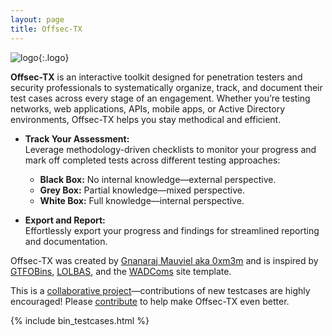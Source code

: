 ```yaml
---
layout: page
title: Offsec-TX
---
```


![logo](../assets/img/logo.png){:.logo}

**Offsec-TX** is an interactive toolkit designed for penetration testers and security professionals to systematically organize, track, and document their test cases across every stage of an engagement. Whether you’re testing networks, web applications, APIs, mobile apps, or Active Directory environments, Offsec-TX helps you stay methodical and efficient.

- **Track Your Assessment:**  
  Leverage methodology-driven checklists to monitor your progress and mark off completed tests across different testing approaches:
  - **Black Box:** No internal knowledge—external perspective.
  - **Grey Box:** Partial knowledge—mixed perspective.
  - **White Box:** Full knowledge—internal perspective.

- **Export and Report:**  
  Effortlessly export your progress and findings for streamlined reporting and documentation.

Offsec-TX was created by [Gnanaraj Mauviel aka 0xm3m](https://www.linkedin.com/in/gnanaraj-mauviel/) and is inspired by [GTFOBins][GTFOBins], [LOLBAS][LOLBAS], and the [WADComs][WADComs] site template.

This is a [collaborative project][collaborative]—contributions of new testcases are highly encouraged! Please [contribute][contribute] to help make Offsec-TX even better.

[GTFOBins]: https://gtfobins.github.io/
[LOLBAS]: https://lolbas-project.github.io/
[WADComs]: https://wadcoms.github.io/
[collaborative]: https://github.com/Offsec-TX/Offsec-TX.github.io/
[contribute]: /contribute/

{% include bin_testcases.html %}